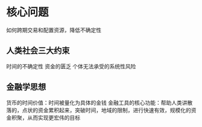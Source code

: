 # 核心问题
如何跨期交易和配置资源，降低不确定性
## 人类社会三大约束
时间的不确定性
资金的匮乏
个体无法承受的系统性风险
## 金融学思想
货币的时间价值：时间被量化为具体的金钱
金融工具的核心功能：帮助人类讲散落的，点状的资金累积起来，突破时间，地域的限制，进行快速有效，规模化的资金积聚，从而实现更宏伟的目标